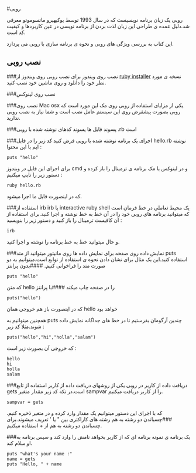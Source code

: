 #روبی

روبی یک زبان برنامه نویسیست که در سال 1993 توسط یوکیهیرو ماتسوموتو معرفی شد.دلیل عمده ی طراحی این زبان لذت بردن از برنامه نویسی در عین کاربردها  و کیفیت کد است.

این کتاب به بررسی ویژگی های روبی و نحوه ی برنامه سازی با روبی می پردازد.

## نصب روبی
###نصب روی ویندوز
برای نصب روبی روی ویندوز از [ruby installer](http://rubyinstaller.org/) نسخه ی مورد نظر خود را دانلود و روی ماشین خود نصب کنید.

###نصب روی لینوکس


###نصب روی Mac osx
یکی از مزایای استفاده از روبی روی مک این مورد است که روبی بصورت پیشفرض روی این سیستم عامل نصب است و شما نیاز به نصب روبی ندارید.

###پسوند فایل ها
پسوند کدهای نوشته شده با روبی .rb است

###اجرای یک برنامه نوشته شده با روبی
فرض کنید کد زیر را در فایل hello.rb نوشته ایم با این محتوا :
```
puts "hello"
```
برای اجرای این فایل در ویندوز cmd  و در لینوکس یا مک برنامه ی ترمینال را باز کرده و دستور زیر را تایپ میکنیم :
```
ruby hello.rb
```
که در اینصورت فایل ما اجرا میشود.

###استفاده از irb
irb یا interactive ruby shell یک محیط تعاملی در خط فرمان است که میتوانید برنامه های روبی خود را در آن خط به خط نوشته و اجرا کنید.برای استفاده از آن کافیست ترمینال را باز کنید و دستور زیر را بنویسید :
```
irb
```
و حال میتوانید خط به خط برنامه را نوشته و اجرا کنید.

###نمایش داده روی صفحه
برای نمایش داده ها روی مانیتور میتوانید از متد puts استفاده کنید.این یک مثال برای نشان دادن نحوه ی استفاده از توابع است.میتوانیم به دو صورت متد را فراخوانی کنیم.
####بدون پرانتز
```
puts "hello"
```
که متن hello را در صفحه چاپ میکند
####با پرانتز
```
puts("hello")
```

که در اینصورت باز هم خروجی همان hello خواهد بود

همچنین میتوانیم به puts چندین آرگومان بفرستیم تا در خط های جداگانه نمایش داده شوند.مثلا کد زیر :
```
puts("hello","hi","holla","salam")
```
که خروجی آن بصورت زیر است :
```
hello
hi
holla
salam
```

###دریافت داده از کاربر
در روبی یکی از روشهای دریافت داده از کاربر استفاده از تابع gets است.در تکه کد زیر مقدار متغیر sampvar را از کاربر دریافت میکنیم.
```
sampvar = gets
```
که با اجرای این دستور میتوانیم یک مقدار وارد کرده و در متغیر ذخیره کنیم.
###چسباندن دو رشته به هم
رشته های کاراکتری بین " یا ' تعریف میشوند.برای چسباندن دو رشته به هم از + استفاده میکنیم.


###یک برنامه ی نمونه
برنامه ای که از کاربر بخواهد نامش را وارد کند و سپس برنامه به او سلام کند.

```
puts "what's your name :"
name = gets
puts "Hello, " + name
``` 